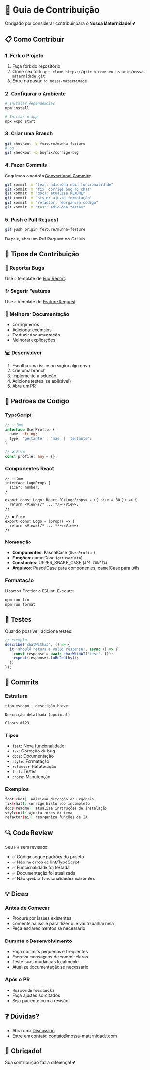 # 🤝 Guia de Contribuição

Obrigado por considerar contribuir para o **Nossa Maternidade**! 💕

## 📋 Como Contribuir

### 1. Fork o Projeto

1. Faça fork do repositório
2. Clone seu fork: `git clone https://github.com/seu-usuario/nossa-maternidade.git`
3. Entre na pasta: `cd nossa-maternidade`

### 2. Configurar o Ambiente

```bash
# Instalar dependências
npm install

# Iniciar o app
npx expo start
```

### 3. Criar uma Branch

```bash
git checkout -b feature/minha-feature
# ou
git checkout -b bugfix/corrige-bug
```

### 4. Fazer Commits

Seguimos o padrão [Conventional Commits](https://www.conventionalcommits.org/):

```bash
git commit -m "feat: adiciona nova funcionalidade"
git commit -m "fix: corrige bug no chat"
git commit -m "docs: atualiza README"
git commit -m "style: ajusta formatação"
git commit -m "refactor: reorganiza código"
git commit -m "test: adiciona testes"
```

### 5. Push e Pull Request

```bash
git push origin feature/minha-feature
```

Depois, abra um Pull Request no GitHub.

## 🎯 Tipos de Contribuição

### 🐛 Reportar Bugs

Use o template de [Bug Report](.github/ISSUE_TEMPLATE/bug_report.md).

### ✨ Sugerir Features

Use o template de [Feature Request](.github/ISSUE_TEMPLATE/feature_request.md).

### 📝 Melhorar Documentação

- Corrigir erros
- Adicionar exemplos
- Traduzir documentação
- Melhorar explicações

### 💻 Desenvolver

1. Escolha uma issue ou sugira algo novo
2. Crie uma branch
3. Implemente a solução
4. Adicione testes (se aplicável)
5. Abra um PR

## 📏 Padrões de Código

### TypeScript

```typescript
// ✅ Bom
interface UserProfile {
  name: string;
  type: 'gestante' | 'mae' | 'tentante';
}

// ❌ Ruim
const profile: any = {};
```

### Componentes React

```tsx
// ✅ Bom
interface LogoProps {
  size?: number;
}

export const Logo: React.FC<LogoProps> = ({ size = 80 }) => {
  return <View>{/* ... */}</View>;
};

// ❌ Ruim
export const Logo = (props) => {
  return <View>{/* ... */}</View>;
};
```

### Nomeação

- **Componentes**: PascalCase (`UserProfile`)
- **Funções**: camelCase (`getUserData`)
- **Constantes**: UPPER_SNAKE_CASE (`API_CONFIG`)
- **Arquivos**: PascalCase para componentes, camelCase para utils

### Formatação

Usamos Prettier e ESLint. Execute:

```bash
npm run lint
npm run format
```

## 🧪 Testes

Quando possível, adicione testes:

```typescript
// Exemplo
describe('chatWithAI', () => {
  it('should return a valid response', async () => {
    const response = await chatWithAI('test', {});
    expect(response).toBeTruthy();
  });
});
```

## 📝 Commits

### Estrutura

```
tipo(escopo): descrição breve

Descrição detalhada (opcional)

Closes #123
```

### Tipos

- `feat`: Nova funcionalidade
- `fix`: Correção de bug
- `docs`: Documentação
- `style`: Formatação
- `refactor`: Refatoração
- `test`: Testes
- `chore`: Manutenção

### Exemplos

```bash
feat(chat): adiciona detecção de urgência
fix(chat): corrige histórico incompleto
docs(readme): atualiza instruções de instalação
style(ui): ajusta cores do tema
refactor(ai): reorganiza funções de IA
```

## 🔍 Code Review

Seu PR será revisado:

- ✅ Código segue padrões do projeto
- ✅ Não há erros de lint/TypeScript
- ✅ Funcionalidade foi testada
- ✅ Documentação foi atualizada
- ✅ Não quebra funcionalidades existentes

## 💡 Dicas

### Antes de Começar

- Procure por issues existentes
- Comente na issue para dizer que vai trabalhar nela
- Peça esclarecimentos se necessário

### Durante o Desenvolvimento

- Faça commits pequenos e frequentes
- Escreva mensagens de commit claras
- Teste suas mudanças localmente
- Atualize documentação se necessário

### Após o PR

- Responda feedbacks
- Faça ajustes solicitados
- Seja paciente com a revisão

## ❓ Dúvidas?

- Abra uma [Discussion](https://github.com/seu-usuario/nossa-maternidade/discussions)
- Entre em contato: contato@nossa-maternidade.com

## 🙏 Obrigado!

Sua contribuição faz a diferença! 💕
